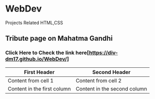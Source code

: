 # WebDev
Projects Related HTML,CSS
## Tribute page on Mahatma Gandhi

### Click Here to Check the link here[https://div-dm17.github.io/WebDev/]

First Header | Second Header
------------ | -------------
Content from cell 1 | Content from cell 2
Content in the first column | Content in the second column
